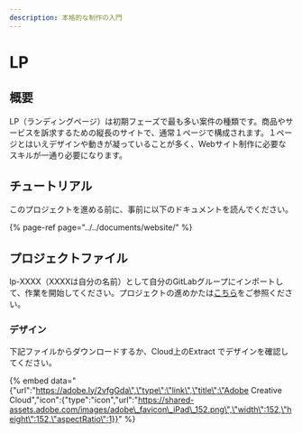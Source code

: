 ```yaml
---
description: 本格的な制作の入門
---
```


# LP

## 概要

LP（ランディングページ）は初期フェーズで最も多い案件の種類です。商品やサービスを訴求するための縦長のサイトで、通常１ページで構成されます。１ページとはいえデザインや動きが凝っていることが多く、Webサイト制作に必要なスキルが一通り必要になります。

## チュートリアル

このプロジェクトを進める前に、事前に以下のドキュメントを読んでください。

{% page-ref page="../../documents/website/" %}

## プロジェクトファイル

lp-XXXX（XXXXは自分の名前）として自分のGitLabグループにインポートして、作業を開始してください。プロジェクトの進めかたは[こちら](../flow.md)をご参照ください。

### デザイン

下記ファイルからダウンロードするか、Cloud上のExtract でデザインを確認してください。

{% embed data="{\"url\":\"https://adobe.ly/2vfgGda\",\"type\":\"link\",\"title\":\"Adobe Creative Cloud\",\"icon\":{\"type\":\"icon\",\"url\":\"https://shared-assets.adobe.com/images/adobe\_favicon\_iPad\_152.png\",\"width\":152,\"height\":152,\"aspectRatio\":1}}" %}


